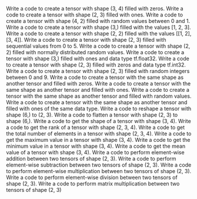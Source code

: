 Write a code to create a tensor with shape (3, 4) filled with zeros.
Write a code to create a tensor with shape (2, 3) filled with ones.
Write a code to create a tensor with shape (4, 2) filled with random values between 0 and 1.
Write a code to create a tensor with shape (3,) filled with the values [1, 2, 3].
Write a code to create a tensor with shape (2, 2) filled with the values [[1, 2], [3, 4]].
Write a code to create a tensor with shape (2, 3) filled with sequential values from 0 to 5.
Write a code to create a tensor with shape (2, 2) filled with normally distributed random values.
Write a code to create a tensor with shape (3,) filled with ones and data type tf.float32.
Write a code to create a tensor with shape (2, 3) filled with zeros and data type tf.int32.
Write a code to create a tensor with shape (2, 3) filled with random integers between 0 and 9.
Write a code to create a tensor with the same shape as another tensor and filled with zeros.
Write a code to create a tensor with the same shape as another tensor and filled with ones.
Write a code to create a tensor with the same shape as another tensor and filled with random values.
Write a code to create a tensor with the same shape as another tensor and filled with ones of the same data type.
Write a code to reshape a tensor with shape (6,) to (2, 3).
Write a code to flatten a tensor with shape (2, 3) to shape (6,).
Write a code to get the shape of a tensor with shape (3, 4).
Write a code to get the rank of a tensor with shape (2, 3, 4).
Write a code to get the total number of elements in a tensor with shape (2, 3, 4).
Write a code to get the maximum value in a tensor with shape (3, 4).
Write a code to get the minimum value in a tensor with shape (3, 4).
Write a code to get the mean value of a tensor with shape (3, 4).
Write a code to perform element-wise addition between two tensors of shape (2, 3).
Write a code to perform element-wise subtraction between two tensors of shape (2, 3).
Write a code to perform element-wise multiplication between two tensors of shape (2, 3).
Write a code to perform element-wise division between two tensors of shape (2, 3).
Write a code to perform matrix multiplication between two tensors of shape (2, 3)